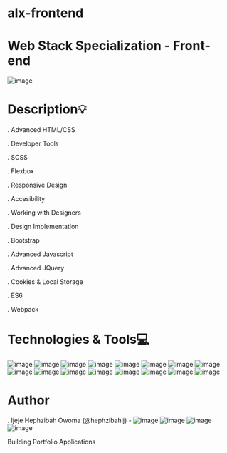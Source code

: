 # alx-frontend

# Web Stack Specialization - Front-end
![image](https://github.com/hephzibahij/alx-frontend/assets/128981877/b3fa905d-1399-4d19-9196-752e2cd413e4)

# Description:bulb:

. Advanced HTML/CSS

. Developer Tools

. SCSS

. Flexbox

. Responsive Design

. Accesibility

. Working with Designers

. Design Implementation

. Bootstrap

. Advanced Javascript

. Advanced JQuery

. Cookies & Local Storage

. ES6

. Webpack

# Technologies & Tools:computer:
![image](https://github.com/hephzibahij/alx-frontend/assets/128981877/1d123d3f-497b-4524-b134-a55c067d781c)
![image](https://github.com/hephzibahij/alx-frontend/assets/128981877/1c889960-8645-4a6e-a1ab-bf573cb9b1eb)
![image](https://github.com/hephzibahij/alx-frontend/assets/128981877/401e76d2-5377-4012-aa31-b483ad6068de)
![image](https://github.com/hephzibahij/alx-frontend/assets/128981877/4d05209f-4389-41be-a211-352e30daab0a)
![image](https://github.com/hephzibahij/alx-frontend/assets/128981877/267af2aa-9d5b-44ab-9748-821584496717)
![image](https://github.com/hephzibahij/alx-frontend/assets/128981877/25a1fb36-c8ab-4627-b75f-a47867989d8f)
![image](https://github.com/hephzibahij/alx-frontend/assets/128981877/ac6f67e7-a151-4ccd-bf04-684482d6aeb4)
![image](https://github.com/hephzibahij/alx-frontend/assets/128981877/0809cd95-e949-4d7b-9f94-9cdccf28c723)
![image](https://github.com/hephzibahij/alx-frontend/assets/128981877/57486978-73e4-4c13-a851-e18671f5a48b)
![image](https://github.com/hephzibahij/alx-frontend/assets/128981877/b9c77e8c-8b5f-4f2d-8aaa-f1029bf86154)
![image](https://github.com/hephzibahij/alx-frontend/assets/128981877/197d7873-372c-4acb-85cd-bc5aba5c0492)
![image](https://github.com/hephzibahij/alx-frontend/assets/128981877/365ee70b-57ca-494e-ae82-8aa2fc2666e6)
![image](https://github.com/hephzibahij/alx-frontend/assets/128981877/d2418c28-bf5e-41c3-b8b0-3705d2c5a528)
![image](https://github.com/hephzibahij/alx-frontend/assets/128981877/f24ccf91-ea0a-47b2-b8b7-0f96709799de)
![image](https://github.com/hephzibahij/alx-frontend/assets/128981877/a7e3e25f-4b84-4a16-90ff-7e9b26855e50)
![image](https://github.com/hephzibahij/alx-frontend/assets/128981877/70f234d3-d1f9-4723-8edb-4272fd60ef1f)

# Author
. Ijeje Hephzibah Owoma (@hephzibahij) - ![image](https://github.com/hephzibahij/alx-frontend/assets/128981877/12d18b50-4a50-4b30-b872-e13a36cc0de7)
![image](https://github.com/hephzibahij/alx-frontend/assets/128981877/6b9055c5-4a0c-4062-bee5-5042bf4f1419)
![image](https://github.com/hephzibahij/alx-frontend/assets/128981877/7a9b5019-7e9c-4b30-ab24-f96e37930d63)
![image](https://github.com/hephzibahij/alx-frontend/assets/128981877/948e9643-5481-4806-9350-a0a54adb72c9)

Building Portfolio Applications
